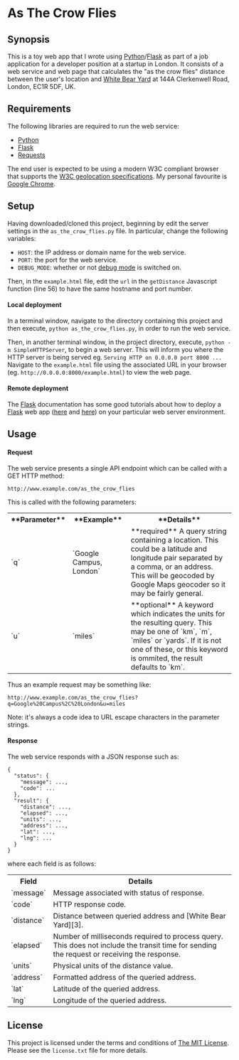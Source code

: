 # As The Crow Flies

## Synopsis

This is a toy web app that I wrote using [Python][1]/[Flask][2] as part of
a job application for a developer position at a startup in London.  It consists
of a web service and web page that calculates the "as the crow flies" distance
between the user's location and [White Bear Yard][3] at 144A Clerkenwell Road,
London, EC1R 5DF, UK.

## Requirements

The following libraries are required to run the web service:

* [Python][1]
* [Flask][2]
* [Requests][4]

The end user is expected to be using a modern W3C compliant browser that
supports the [W3C geolocation specifications][5].  My personal favourite is
[Google Chrome][6].

## Setup

Having downloaded/cloned this project, beginning by edit the server settings
in the `as_the_crow_flies.py` file.  In particular, change the following
variables:

* `HOST`: the IP address or domain name for the web service.
* `PORT`: the port for the web service.
* `DEBUG_MODE`: whether or not [debug mode][9] is switched on.

Then, in the `example.html` file, edit the `url` in the `getDistance` Javascript
function (line 56) to have the same hostname and port number.

#### Local deployment

In a terminal window, navigate to the directory containing this project and
then execute, `python as_the_crow_flies.py`, in order to run the web service.

Then, in another terminal window, in the project directory, execute,
`python -m SimpleHTTPServer`, to begin a web server.  This will inform you where
the HTTP server is being served eg. `Serving HTTP on 0.0.0.0 port 8000 ...`
Navigate to the `example.html` file using the associated URL in your browser
(eg. `http://0.0.0.0:8000/example.html`) to view the web page.

#### Remote deployment

The [Flask][2] documentation has some good tutorials about how to deploy a
[Flask][2] web app ([here][7] and [here][8]) on your particular web server
environment.

## Usage

#### Request

The web service presents a single API endpoint which can be called with a
GET HTTP method:

`http://www.example.com/as_the_crow_flies`

This is called with the following parameters:

<table>
    <tr>
        <th>**Parameter**</th>
        <th>**Example**</th>
        <th>**Details**</th>
    </tr>
    <tr>
        <td>`q`</td>
        <td>`Google Campus, London`</td>
        <td>**required** A query string containing a location.  This could be
        a latitude and longitude pair separated by a comma, or an address.
        This will be geocoded by Google Maps geocoder so it may be fairly
        general.</td>
    </tr>
    <tr>
        <td>`u`</td>
        <td>`miles`</td>
        <td>**optional** A keyword which indicates the units for the resulting
        query.  This may be one of `km`, `m`, `miles` or `yards`.  If it is not
        one of these, or this keyword is ommited, the result defaults to `km`.</td>
    </tr>
</table>

Thus an example request may be something like:

`http://www.example.com/as_the_crow_flies?q=Google%20Campus%2C%20London&u=miles`

Note: it's always a code idea to URL escape characters in the parameter strings.

#### Response

The web service responds with a JSON response such as:

    {
      "status": {
        "message": ...,
        "code": ...
      },
      "result": {
        "distance": ...,
        "elapsed": ...,
        "units": ...,
        "address": ...,
        "lat": ...,
        "lng": ...
      }
    }

where each field is as follows:

<table>
    <tr>
        <th>Field</th>
        <th>Details</th>
    </tr>    
    <tr>
        <td>`message`</td>
        <td>Message associated with status of response.</td>
    </tr>
    <tr>
        <td>`code`</td>
        <td>HTTP response code.</td>
    </tr>
    <tr>
        <td>`distance`</td>
        <td>Distance between queried address and [White Bear Yard][3].</td>
    </tr>
    <tr>
        <td>`elapsed`</td>
        <td>Number of milliseconds required to process query.  This does not
        include the transit time for sending the request or receiving the
        response.</td>
    </tr>
    <tr>
        <td>`units`</td>
        <td>Physical units of the distance value.</td>
    </tr>
    <tr>
        <td>`address`</td>
        <td>Formatted address of the queried address.</td>
    </tr>
    <tr>
        <td>`lat`</td>
        <td>Latitude of the queried address.</td>
    </tr>
    <tr>
        <td>`lng`</td>
        <td>Longitude of the queried address.</td>
    </tr>
</table>

## License

This project is licensed under the terms and conditions of [The MIT
License][10].  Please see the `license.txt` file for more details.

[1]: http://www.python.org/ "Python"
[2]: http://flask.pocoo.org/ "Flask"
[3]: http://whitebearyard.com/ "White Bear Yard"
[4]: http://docs.python-requests.org/en/latest/index.html "Requests"
[5]: http://dev.w3.org/geo/api/spec-source.html "W3C geolocation specifications"
[6]: https://www.google.com/chrome "Google Chrome"
[7]: http://flask.pocoo.org/docs/deploying/ "Deployment options for Flask"
[8]: http://flask.pocoo.org/docs/quickstart/#quickstart-deployment "Deploying to a web server"
[9]: http://flask.pocoo.org/docs/quickstart/#debug-mode "Flask debug mode"
[10]: http://www.opensource.org/licenses/mit-license.php "The MIT License"
